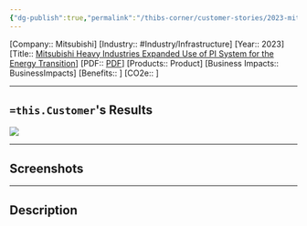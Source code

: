 ```yaml
---
{"dg-publish":true,"permalink":"/thibs-corner/customer-stories/2023-mitsubishi-mitsubishi-heavy-industries-expanded-use-of-pi-system-for-the-energy-transition/","noteIcon":""}
---
```


[Company:: Mitsubishi]
[Industry:: #Industry/Infrastructure]
[Year:: 2023]
[Title:: [Mitsubishi Heavy Industries Expanded Use of PI System for the Energy Transition](Home.md)]
[PDF:: [PDF](Home.md)]
[Products:: Product]
[Business Impacts:: BusinessImpacts]
[Benefits:: ]
[CO2e:: ]


---
## `=this.Customer`'s Results
![](https://i.imgur.com/FwsbGwy.jpg)

---
## Screenshots

---
## Description